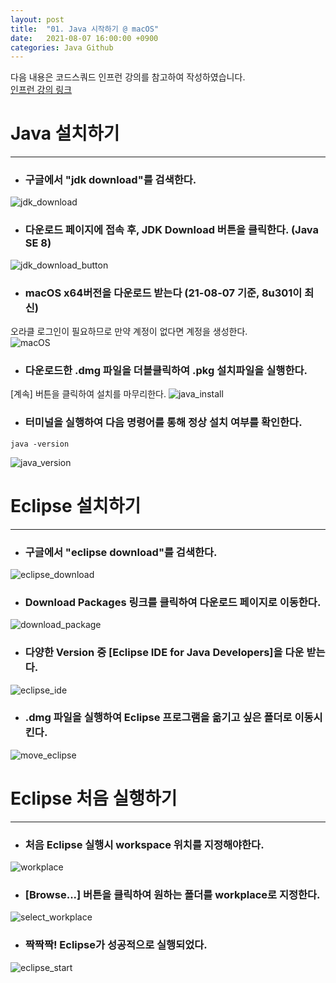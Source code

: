 ```yaml
---
layout: post
title:  "01. Java 시작하기 @ macOS"
date:   2021-08-07 16:00:00 +0900
categories: Java Github
---
```

다음 내용은 코드스쿼드 인프런 강의를 참고하여 작성하였습니다.  
[인프런 강의 링크](https://www.inflearn.com/course/java-codesquad/dashboard)

# Java 설치하기
-----
* ### 구글에서 "jdk download"를 검색한다.  
![jdk_download](/assets/img/search_jdk_download.png)

* ### 다운로드 페이지에 접속 후, JDK Download 버튼을 클릭한다. (Java SE 8)  
![jdk_download_button](/assets/img/JDK_Download.png)

* ### macOS x64버전을 다운로드 받는다 (21-08-07 기준, 8u301이 최신)  
오라클 로그인이 필요하므로 만약 계정이 없다면 계정을 생성한다.  
![macOS](/assets/img/macOS.png)

* ### 다운로드한 .dmg 파일을 더블클릭하여 .pkg 설치파일을 실행한다.  
[계속] 버튼을 클릭하여 설치를 마무리한다.
![java_install](/assets/img/java_install.png)

* ### 터미널을 실행하여 다음 명령어를 통해 정상 설치 여부를 확인한다.  
```
java -version
```
![java_version](/assets/img/java_version.png)

# Eclipse 설치하기
-----
* ### 구글에서 "eclipse download"를 검색한다.  
![eclipse_download](/assets/img/eclipse_download.png)

* ### Download Packages 링크를 클릭하여 다운로드 페이지로 이동한다.
![download_package](/assets/img/download_package.png)

* ### 다양한 Version 중 [Eclipse IDE for Java Developers]을 다운 받는다.
![eclipse_ide](/assets/img/eclipse_ide.png)

* ### .dmg 파일을 실행하여 Eclipse 프로그램을 옮기고 싶은 폴더로 이동시킨다.
![move_eclipse](/assets/img/move_eclipse.png)

# Eclipse 처음 실행하기
-----
* ### 처음 Eclipse 실행시 workspace 위치를 지정해야한다.
![workplace](/assets/img/workplace.png)

* ### [Browse...] 버튼을 클릭하여 원하는 폴더를 workplace로 지정한다.
![select_workplace](/assets/img/select_workplace.png)

* ### 짝짝짝! Eclipse가 성공적으로 실행되었다.
![eclipse_start](/assets/img/eclipse_start.png)